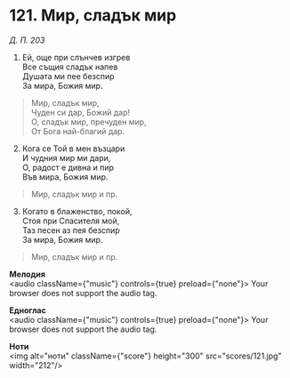 # 121. Мир, сладък мир

_Д. П. 203_

1. Ей, още при слънчев изгрев  
Все същия сладък напев  
Душата ми пее безспир  
За мира, Божия мир.  


> Мир, сладък мир,  
Чуден си дар, Божий дар!  
О, сладък мир, пречуден мир,  
От Бога най-благий дар.  

2. Кога се Той в мен възцари  
И чудния мир ми дари,  
О, радост е дивна и пир  
Във мира, Божия мир.  

> Мир, сладък мир и пр.  

3. Когато в блаженство, покой,  
Стоя при Спасителя мой,  
Таз песен аз пея безспир  
За мира, Божия мир.  

> Мир, сладък мир и пр.

**Мелодия**  
<audio className={"music"} controls={true} preload={"none"}>
    <source src="mp3/121.mp3" type="audio/mpeg"/>
    Your browser does not support the audio tag.
</audio>

**Едноглас**  
<audio className={"music"} controls={true} preload={"none"}>
    <source src="transp/121.mp3" type="audio/mpeg"/>
    Your browser does not support the audio tag.
</audio>

**Ноти**  
<img alt="ноти" className={"score"} height="300" src="scores/121.jpg" width="212"/>
